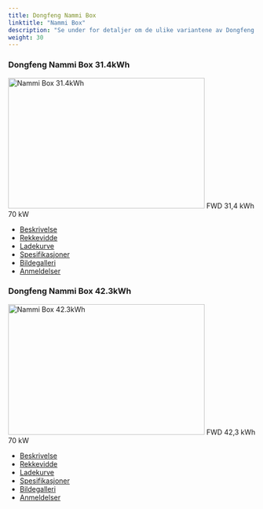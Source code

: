 ```yaml
---
title: Dongfeng Nammi Box
linktitle: "Nammi Box"
description: "Se under for detaljer om de ulike variantene av Dongfeng Nammi Box"
weight: 30
---
```

<!-- markdownlint-disable MD033 -->
<!-- markdownlint-disable MD010 -->
<div class="container p-3 mb-4 bg-body-tertiary rounded border">
<h3>Dongfeng Nammi Box 31.4kWh</h3>
	<div class="row">
		<div class="col col-12 col-md-6">
			<a href="nammi_box_31.4kwh/"><img src="https://media.evkx.net/multimedia/models/dongfeng/nammi_box/nammi_box_31.4kwh/main_1_xst.jpg" class="img-fluid" width="400px" height="266px" alt="Nammi Box 31.4kWh" ></a>
<i class="bi bi-record2-fill"></i> FWD <i class="bi bi-battery-full"></i> 31,4 kWh <i class="bi bi-ev-station"></i> 70 kW 
		</div>
		<div class="col col-12 col-md-6">
			<ul class="list-group list-group-flush">
				<li class="list-group-item list-group-item-action"><a href="nammi_box_31.4kwh/" class="text-decoration-none text-black"><i class="bi-car-front"></i> Beskrivelse</a></li>
				<li class="list-group-item list-group-item-action"><a href="nammi_box_31.4kwh/rangeandconsumption/" class="text-decoration-none text-black" ><i class="bi-file-earmark-bar-graph"></i> Rekkevidde</a></li>
				<li class="list-group-item list-group-item-action"><a href="nammi_box_31.4kwh/chargingcurve/" class="text-decoration-none text-black" ><i class="bi-battery-charging"></i> Ladekurve</a></li>
				<li class="list-group-item list-group-item-action"><a href="nammi_box_31.4kwh/specifications/" class="text-decoration-none text-black" ><i class="bi-layout-text-sidebar-reverse"></i> Spesifikasjoner</a></li>
				<li class="list-group-item list-group-item-action"><a href="nammi_box_31.4kwh/gallery/" class="text-decoration-none text-black" ><i class="bi-images"></i> Bildegalleri</a></li>
				<li class="list-group-item list-group-item-action"><a href="nammi_box_31.4kwh/reviews/" class="text-decoration-none text-black" ><i class="bi-person-video2"></i> Anmeldelser</a></li>
			</ul>
		</div>
	</div>
</div>
<div class="container p-3 mb-4 bg-body-tertiary rounded border">
<h3>Dongfeng Nammi Box 42.3kWh</h3>
	<div class="row">
		<div class="col col-12 col-md-6">
			<a href="nammi_box_42.3kwh/"><img src="https://media.evkx.net/multimedia/models/dongfeng/nammi_box/nammi_box_42.3kwh/main_1_xst.jpg" class="img-fluid" width="400px" height="266px" alt="Nammi Box 42.3kWh" ></a>
<i class="bi bi-record2-fill"></i> FWD <i class="bi bi-battery-full"></i> 42,3 kWh <i class="bi bi-ev-station"></i> 70 kW 
		</div>
		<div class="col col-12 col-md-6">
			<ul class="list-group list-group-flush">
				<li class="list-group-item list-group-item-action"><a href="nammi_box_42.3kwh/" class="text-decoration-none text-black"><i class="bi-car-front"></i> Beskrivelse</a></li>
				<li class="list-group-item list-group-item-action"><a href="nammi_box_42.3kwh/rangeandconsumption/" class="text-decoration-none text-black" ><i class="bi-file-earmark-bar-graph"></i> Rekkevidde</a></li>
				<li class="list-group-item list-group-item-action"><a href="nammi_box_42.3kwh/chargingcurve/" class="text-decoration-none text-black" ><i class="bi-battery-charging"></i> Ladekurve</a></li>
				<li class="list-group-item list-group-item-action"><a href="nammi_box_42.3kwh/specifications/" class="text-decoration-none text-black" ><i class="bi-layout-text-sidebar-reverse"></i> Spesifikasjoner</a></li>
				<li class="list-group-item list-group-item-action"><a href="nammi_box_42.3kwh/gallery/" class="text-decoration-none text-black" ><i class="bi-images"></i> Bildegalleri</a></li>
				<li class="list-group-item list-group-item-action"><a href="nammi_box_42.3kwh/reviews/" class="text-decoration-none text-black" ><i class="bi-person-video2"></i> Anmeldelser</a></li>
			</ul>
		</div>
	</div>
</div>
